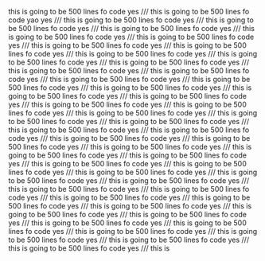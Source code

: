this
is
going
to
be
500
lines
fo
code
yes
///
this
is
going
to
be
500
lines
fo
code
yao
yes
///
this
is
going
to
be
500
lines
fo
code
yes
///
this
is
going
to
be
500
lines
fo
code
yes
///
this
is
going
to
be
500
lines
fo
code
yes
///
this
is
going
to
be
500
lines
fo
code
yes
///
this
is
going
to
be
500
lines
fo
code
yes
///
this
is
going
to
be
500
lines
fo
code
yes
///
this
is
going
to
be
500
lines
fo
code
yes
///
this
is
going
to
be
500
lines
fo
code
yes
///
this
is
going
to
be
500
lines
fo
code
yes
///
this
is
going
to
be
500
lines
fo
code
yes
///
this
is
going
to
be
500
lines
fo
code
yes
///
this
is
going
to
be
500
lines
fo
code
yes
///
this
is
going
to
be
500
lines
fo
code
yes
///
this
is
going
to
be
500
lines
fo
code
yes
///
this
is
going
to
be
500
lines
fo
code
yes
///
this
is
going
to
be
500
lines
fo
code
yes
///
this
is
going
to
be
500
lines
fo
code
yes
///
this
is
going
to
be
500
lines
fo
code
yes
///
this
is
going
to
be
500
lines
fo
code
yes
///
this
is
going
to
be
500
lines
fo
code
yes
///
this
is
going
to
be
500
lines
fo
code
yes
///
this
is
going
to
be
500
lines
fo
code
yes
///
this
is
going
to
be
500
lines
fo
code
yes
///
this
is
going
to
be
500
lines
fo
code
yes
///
this
is
going
to
be
500
lines
fo
code
yes
///
this
is
going
to
be
500
lines
fo
code
yes
///
this
is
going
to
be
500
lines
fo
code
yes
///
this
is
going
to
be
500
lines
fo
code
yes
///
this
is
going
to
be
500
lines
fo
code
yes
///
this
is
going
to
be
500
lines
fo
code
yes
///
this
is
going
to
be
500
lines
fo
code
yes
///
this
is
going
to
be
500
lines
fo
code
yes
///
this
is
going
to
be
500
lines
fo
code
yes
///
this
is
going
to
be
500
lines
fo
code
yes
///
this
is
going
to
be
500
lines
fo
code
yes
///
this
is
going
to
be
500
lines
fo
code
yes
///
this
is
going
to
be
500
lines
fo
code
yes
///
this
is
going
to
be
500
lines
fo
code
yes
///
this
is
going
to
be
500
lines
fo
code
yes
///
this
is
going
to
be
500
lines
fo
code
yes
///
this
is
going
to
be
500
lines
fo
code
yes
///
this
is
going
to
be
500
lines
fo
code
yes
///
this
is
going
to
be
500
lines
fo
code
yes
///
this
is
going
to
be
500
lines
fo
code
yes
///
this
is
going
to
be
500
lines
fo
code
yes
///
this
is
going
to
be
500
lines
fo
code
yes
///
this
is
going
to
be
500
lines
fo
code
yes
///
this
is
